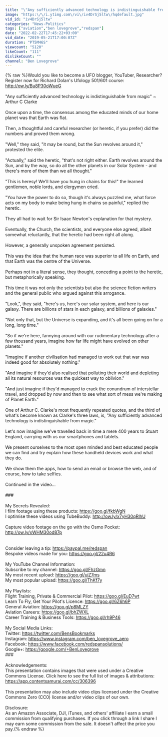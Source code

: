 ```yaml
---
title: "\"Any sufficiently advanced technology is indistinguishable from magic\""
image: "https:\/\/i.ytimg.com\/vi\/iv4DrSj5ltw\/hqdefault.jpg"
vid_id: "iv4DrSj5ltw"
categories: "News-Politics"
tags: ["aviation","ben lovegrove","redspan"]
date: "2022-02-22T17:45:22+03:00"
vid_date: "2019-05-21T17:00:07Z"
duration: "PT5M46S"
viewcount: "5120"
likeCount: "111"
dislikeCount: ""
channel: "Ben Lovegrove"
---
```

{% raw %}Would you like to become a UFO blogger, YouTuber, Researcher?  Register now for Richard Dolan's Ufology 501/601 course: <a rel="nofollow" target="blank" href="http://ow.ly/Bu8P30oWueG">http://ow.ly/Bu8P30oWueG</a><br /><br />&quot;Any sufficiently advanced technology is indistinguishable from magic&quot; ~ Arthur C Clarke<br /><br />Once upon a time, the consensus among the educated minds of our home planet was that Earth was flat.<br /><br />Then, a thoughtful and careful researcher (or heretic, if you prefer) did the numbers and proved them wrong.<br /><br />&quot;Well,&quot; they said, &quot;it may be round, but the Sun revolves around it,&quot; protested the elite.<br /><br />&quot;Actually,&quot; said the heretic, &quot;that's not right either.  Earth revolves around the Sun,  and by the way, so do all the other planets in our Solar System - and there's more of them than we all thought.&quot;<br /><br />&quot;This is heresy!  We'll have you hung in chains for this!&quot; the learned gentlemen, noble lords, and clergymen cried.<br /><br />&quot;You have the power to do so, though it's always puzzled me, what force acts on my body to make being hung in chains so painful,&quot; replied the heretic.<br /><br />They all had to wait for Sir Isaac Newton's explanation for that mystery.<br /><br />Eventually, the Church, the scientists, and everyone else agreed, albeit somewhat reluctantly, that the heretic had been right all along.<br /><br />However, a generally unspoken agreement persisted.<br /><br />This was the idea that the human race was superior to all life on Earth, and that Earth was the centre of the Universe.<br /><br />Perhaps not in a literal sense, they thought, conceding a point to the heretic, but metaphorically speaking.<br /><br />This time it was not only the scientists but also the science fiction writers and the general public who argued against this arrogance.<br /><br />&quot;Look,&quot;, they said, &quot;here's us, here's our solar system, and here is our galaxy.  There are billions of stars in each galaxy, and billions of galaxies.&quot;<br /><br />&quot;Not only that, but the Universe is expanding, and it's all been going on for a long, long time.&quot;<br /><br />&quot;So if we're here, fannying around with our rudimentary technology after a few thousand years, imagine how far life might have evolved on other planets.&quot;<br /><br />&quot;Imagine if another civilisation had managed to work out that war was indeed good for absolutely nothing.&quot;<br /><br />&quot;And imagine if they'd also realised that polluting their world and depleting all its natural resources was the quickest way to oblivion.&quot;<br /><br />&quot;And just imagine if they'd managed to crack the conundrum of interstellar travel, and dropped by now and then to see what sort of mess we're making of Planet Earth.&quot;<br /><br />One of Arthur C. Clarke's most frequently repeated quotes, and the third of what's become known as Clarke's three laws, is, &quot;Any sufficiently advanced technology is indistinguishable from magic.&quot;<br /><br />Let's now imagine we've travelled back in time a mere 400 years to Stuart England, carrying with us our smartphones and tablets.<br /><br />We present ourselves to the most open minded and best educated people we can find and try explain how these handheld devices work and what they do.<br /><br />We show them the apps, how to send an email or browse the web, and of course, how to take selfies.<br /><br />Continued in the video...<br /><br />###<br /><br />My Secrets Revealed:<br />I film footage using these products: <a rel="nofollow" target="blank" href="https://goo.gl/fkbWgN">https://goo.gl/fkbWgN</a><br />I optimise these videos using TubeBuddy: <a rel="nofollow" target="blank" href="http://ow.ly/x7yH30qRlhU">http://ow.ly/x7yH30qRlhU</a><br /><br />Capture video footage on the go with the Osmo Pocket: <a rel="nofollow" target="blank" href="http://ow.ly/xWHM30od87p">http://ow.ly/xWHM30od87p</a><br /><br /><br />Consider leaving a tip: <a rel="nofollow" target="blank" href="https://paypal.me/redspan">https://paypal.me/redspan</a><br />Bespoke videos made for you: <a rel="nofollow" target="blank" href="https://goo.gl/22u4R6">https://goo.gl/22u4R6</a><br /><br />My YouTube Channel Information:<br />Subscribe to my channel: <a rel="nofollow" target="blank" href="https://goo.gl/FhzGmn">https://goo.gl/FhzGmn</a><br />My most recent upload:  <a rel="nofollow" target="blank" href="https://goo.gl/ujZ7ms">https://goo.gl/ujZ7ms</a><br />My most popular upload: <a rel="nofollow" target="blank" href="https://goo.gl/ThKf7y">https://goo.gl/ThKf7y</a><br /><br />My Playlists:<br />Flight Training, Private &amp; Commercial Pilot: <a rel="nofollow" target="blank" href="https://goo.gl/EuD7wt">https://goo.gl/EuD7wt</a><br />Learn To Fly, Get Your Pilot's Licence: <a rel="nofollow" target="blank" href="https://goo.gl/6Z6h6P">https://goo.gl/6Z6h6P</a><br />General Aviation: <a rel="nofollow" target="blank" href="https://goo.gl/p8MLZY">https://goo.gl/p8MLZY</a><br />Aviation Careers: <a rel="nofollow" target="blank" href="https://goo.gl/bhZWXL">https://goo.gl/bhZWXL</a><br />Career Training &amp; Business Tools: <a rel="nofollow" target="blank" href="https://goo.gl/rh9P46">https://goo.gl/rh9P46</a><br /><br />My Social Media Links:<br />Twitter: <a rel="nofollow" target="blank" href="https://twitter.com/BensBookmarks">https://twitter.com/BensBookmarks</a><br />Instagram: <a rel="nofollow" target="blank" href="https://www.instagram.com/ben_lovegrove_aero">https://www.instagram.com/ben_lovegrove_aero</a><br />Facebook: <a rel="nofollow" target="blank" href="https://www.facebook.com/redspansolutions/">https://www.facebook.com/redspansolutions/</a><br />Google+: <a rel="nofollow" target="blank" href="https://google.com/+BenLovegrove">https://google.com/+BenLovegrove</a><br />###<br /><br />Acknowledgements:<br />This presentation contains images that were used under a Creative Commons License. Click here to see the full list of images &amp; attributions: <a rel="nofollow" target="blank" href="https://app.contentsamurai.com/cc/306396">https://app.contentsamurai.com/cc/306396</a><br /><br />This presentation may also include video clips licensed under the Creative Commons Zero (CC0) license and/or video clips of our own.<br /><br />Disclosure:<br />As an Amazon Associate, DJI, iTunes, and others' affiliate I earn a small commission from qualifying purchases. If you click through a link I share I may earn some commission from the sale.  It doesn't affect the price you pay.{% endraw %}
